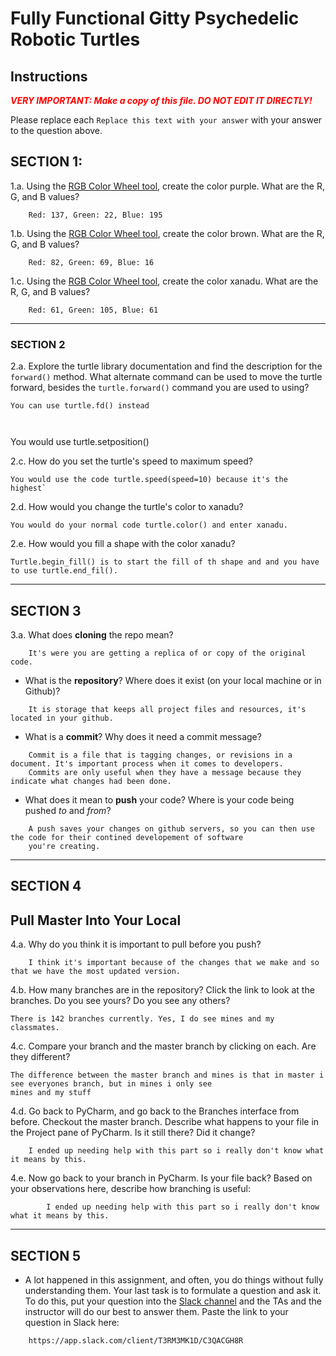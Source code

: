 # Fully Functional Gitty Psychedelic Robotic Turtles

## Instructions

**_<span style="color:red">
    VERY IMPORTANT: Make a copy of this file. DO NOT EDIT IT DIRECTLY!
</span>_**

Please replace each `Replace this text with your answer` 
with your answer to the question above.

## SECTION 1: 

1.a. Using the [RGB Color Wheel tool](https://colorspire.com/rgb-color-wheel/), create the color purple. 
     What are the R, G, and B values?
```
    Red: 137, Green: 22, Blue: 195
```

1.b. Using the [RGB Color Wheel tool](https://colorspire.com/rgb-color-wheel/), create the color brown. 
     What are the R, G, and B values? 

```
    Red: 82, Green: 69, Blue: 16
```

1.c. Using the [RGB Color Wheel tool](https://colorspire.com/rgb-color-wheel/), create the color xanadu. 
     What are the R, G, and B values?

```
    Red: 61, Green: 105, Blue: 61
```

---

### SECTION 2

2.a. Explore the turtle library documentation and find the description for the 
     `forward()` method. What alternate command can be used to move the turtle forward, 
     besides the `turtle.forward()` command you are used to using?

```
You can use turtle.fd() instead 
```

```2.b. What command from the turtle library can be used to print the turtle's current location?
   
```
You would use turtle.setposition()
    
2.c. How do you set the turtle's speed to maximum speed?
   
```
You would use the code turtle.speed(speed=10) because it's the highest` 

```

2.d. How would you change the turtle's color to xanadu? 

```
You would do your normal code turtle.color() and enter xanadu. 
```

2.e. How would you fill a shape with the color xanadu?

```
Turtle.begin_fill() is to start the fill of th shape and and you have to use turtle.end_fil(). 
```

---

## SECTION 3

3.a. What does **cloning** the repo mean?

```
    It's were you are getting a replica of or copy of the original code. 
```


- What is the **repository**? Where does it exist (on your local machine or in Github)?

```
    It is storage that keeps all project files and resources, it's located in your github. 
```


- What is a **commit**? Why does it need a commit message?

```
    Commit is a file that is tagging changes, or revisions in a document. It's important process when it comes to developers.
    Commits are only useful when they have a message because they indicate what changes had been done. 
```


- What does it mean to **push** your code? Where is your code being pushed _to_ and _from_?

```
    A push saves your changes on github servers, so you can then use the code for their contined developement of software 
    you're creating. 
```

---

## SECTION 4

## Pull Master Into Your Local

4.a. Why do you think it is important to pull before you push?

```
    I think it's important because of the changes that we make and so that we have the most updated version. 
```

4.b. How many branches are in the repository? 
     Click the link to look at the branches. Do you see yours? Do you see any others? 

```
There is 142 branches currently. Yes, I do see mines and my classmates. 
```


4.c. Compare your branch and the master branch by clicking on each. Are they different?

``` 
The difference between the master branch and mines is that in master i see everyones branch, but in mines i only see
mines and my stuff
```


4.d. Go back to PyCharm, and go back to the Branches interface from before. Checkout the 
     master branch.
     Describe what happens to your file in the Project pane of PyCharm. Is it still 
     there? Did it change?

```
    I ended up needing help with this part so i really don't know what it means by this. 
```


4.e. Now go back to your branch in PyCharm. Is your file back? Based on your observations
     here, describe how branching is useful:

```
        I ended up needing help with this part so i really don't know what it means by this. 

```

---

## SECTION 5
- A lot happened in this assignment, and often, you do things without fully 
  understanding them. Your last task is to formulate a question and ask it. 
  To do this, put your question into the [Slack channel](https://bereacs.slack.com/archives/C3QACGH8R) and the TAs and the instructor 
  will do our best to answer them. Paste the link to your question in Slack here:

```
    https://app.slack.com/client/T3RM3MK1D/C3QACGH8R
    
```




